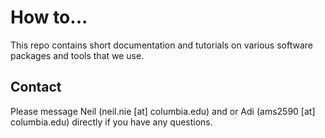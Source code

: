 # How to...

This repo contains short documentation and tutorials on various software packages and tools that we use. 

## Contact

Please message Neil (neil.nie [at] columbia.edu) and or Adi (ams2590 [at] columbia.edu) directly if you have any questions.
